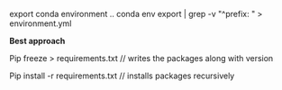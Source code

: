export conda environment ..
conda env export | grep -v "^prefix: " > environment.yml

**Best approach**

Pip freeze > requirements.txt // writes the packages along with version

Pip install -r requirements.txt // installs packages recursively
